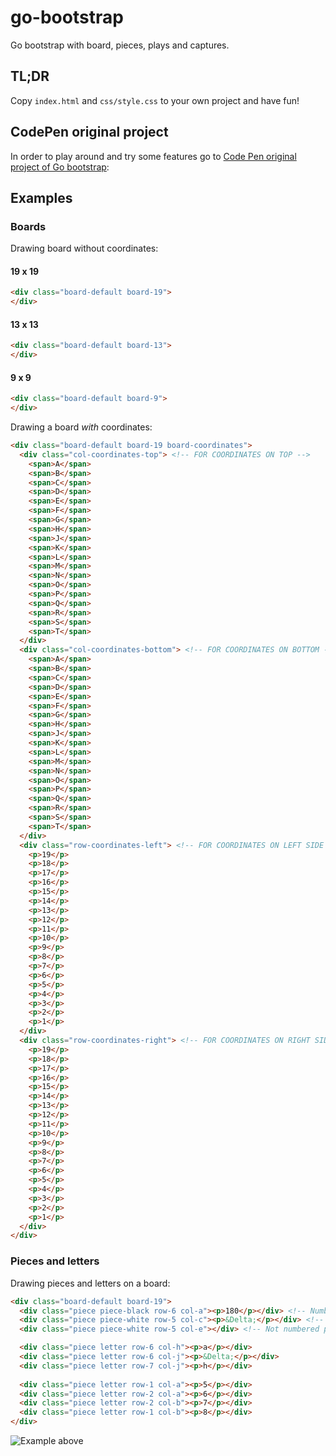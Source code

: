 # go-bootstrap
Go bootstrap with board, pieces, plays and captures.

## TL;DR

Copy `index.html` and `css/style.css` to your own project and have fun!

## CodePen original project

In order to play around and try some features go to [Code Pen original project of Go bootstrap](https://codepen.io/ricalamino/pen/zawmdL): 

## Examples

### Boards

Drawing board without coordinates:

#### 19 x 19
```HTML
<div class="board-default board-19">
</div>
```

#### 13 x 13
```HTML
<div class="board-default board-13">
</div>
```

#### 9 x 9
```HTML
<div class="board-default board-9">
</div>
```

Drawing a board _with_ coordinates:

```HTML
<div class="board-default board-19 board-coordinates">
  <div class="col-coordinates-top"> <!-- FOR COORDINATES ON TOP -->
    <span>A</span>
    <span>B</span>
    <span>C</span>
    <span>D</span>
    <span>E</span>
    <span>F</span>
    <span>G</span>
    <span>H</span>
    <span>J</span>
    <span>K</span>
    <span>L</span>
    <span>M</span>
    <span>N</span>
    <span>O</span>
    <span>P</span>
    <span>Q</span>
    <span>R</span>
    <span>S</span>
    <span>T</span>
  </div>
  <div class="col-coordinates-bottom"> <!-- FOR COORDINATES ON BOTTOM -->
    <span>A</span>
    <span>B</span>
    <span>C</span>
    <span>D</span>
    <span>E</span>
    <span>F</span>
    <span>G</span>
    <span>H</span>
    <span>J</span>
    <span>K</span>
    <span>L</span>
    <span>M</span>
    <span>N</span>
    <span>O</span>
    <span>P</span>
    <span>Q</span>
    <span>R</span>
    <span>S</span>
    <span>T</span>
  </div>
  <div class="row-coordinates-left"> <!-- FOR COORDINATES ON LEFT SIDE -->
    <p>19</p>
    <p>18</p>
    <p>17</p>
    <p>16</p>
    <p>15</p>
    <p>14</p>
    <p>13</p>
    <p>12</p>
    <p>11</p>
    <p>10</p>
    <p>9</p>
    <p>8</p>
    <p>7</p>
    <p>6</p>
    <p>5</p>
    <p>4</p>
    <p>3</p>
    <p>2</p>
    <p>1</p>
  </div>
  <div class="row-coordinates-right"> <!-- FOR COORDINATES ON RIGHT SIDE -->
    <p>19</p>
    <p>18</p>
    <p>17</p>
    <p>16</p>
    <p>15</p>
    <p>14</p>
    <p>13</p>
    <p>12</p>
    <p>11</p>
    <p>10</p>
    <p>9</p>
    <p>8</p>
    <p>7</p>
    <p>6</p>
    <p>5</p>
    <p>4</p>
    <p>3</p>
    <p>2</p>
    <p>1</p>
  </div>
</div>
```

### Pieces and letters

Drawing pieces and letters on a board:

```HTML
<div class="board-default board-19">
  <div class="piece piece-black row-6 col-a"><p>180</p></div> <!-- Numbered piece -->
  <div class="piece piece-white row-5 col-c"><p>&Delta;</p></div> <!-- Symbol piece -->
  <div class="piece piece-white row-5 col-e"></div> <!-- Not numbered piece -->

  <div class="piece letter row-6 col-h"><p>a</p></div>
  <div class="piece letter row-6 col-j"><p>&Delta;</p></div>
  <div class="piece letter row-7 col-j"><p>h</p></div>
  
  <div class="piece letter row-1 col-a"><p>5</p></div>
  <div class="piece letter row-2 col-a"><p>6</p></div>
  <div class="piece letter row-2 col-b"><p>7</p></div>
  <div class="piece letter row-1 col-b"><p>8</p></div>
</div>
```
![Example above](https://github.com/ricalamino/go-bootstrap/blob/master/examples/assets/example_1.png "Result of the above code")





